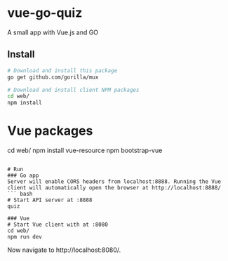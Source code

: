 # vue-go-quiz
A small app with Vue.js and GO

## Install
``` bash
# Download and install this package
go get github.com/gorilla/mux

# Download and install client NPM packages
cd web/
npm install
```
# Vue packages
cd web/
npm install vue-resource
npm bootstrap-vue
```

# Run
### Go app
Server will enable CORS headers from localhost:8888. Running the Vue client will automatically open the browser at http://localhost:8888/
``` bash
# Start API server at :8888
quiz

### Vue
# Start Vue client with at :8080
cd web/
npm run dev
```

Now navigate to http://localhost:8080/.
